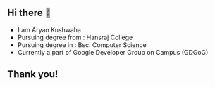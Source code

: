 ## Hi there 👋

- I am Aryan Kushwaha
- Pursuing degree from : Hansraj College
- Pursuing degree in : Bsc. Computer Science
- Currently a part of Google Developer Group on Campus (GDGoG)

## Thank you! 
